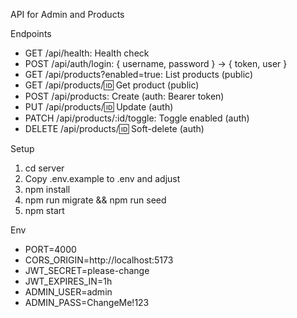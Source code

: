 API for Admin and Products

Endpoints
- GET /api/health: Health check
- POST /api/auth/login: { username, password } -> { token, user }
- GET /api/products?enabled=true: List products (public)
- GET /api/products/:id: Get product (public)
- POST /api/products: Create (auth: Bearer token)
- PUT /api/products/:id: Update (auth)
- PATCH /api/products/:id/toggle: Toggle enabled (auth)
- DELETE /api/products/:id: Soft-delete (auth)

Setup
1. cd server
2. Copy .env.example to .env and adjust
3. npm install
4. npm run migrate && npm run seed
5. npm start

Env
- PORT=4000
- CORS_ORIGIN=http://localhost:5173
- JWT_SECRET=please-change
- JWT_EXPIRES_IN=1h
- ADMIN_USER=admin
- ADMIN_PASS=ChangeMe!123

